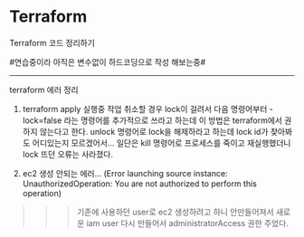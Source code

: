 # Terraform

Terraform 코드 정리하기


#연습중이라 아직은 변수없이 하드코딩으로 작성 해보는중#

--------------------------------------------------
terraform 에러 정리

1. terraform apply 실행중 작업 취소할 경우 lock이 걸려서 다음 명령어부터 -lock=false 라는 명령어를 추가적으로 쓰라고 하는데 이 방법은 terraform에서 권하지 않는다고 한다.
   unlock <lock ID> 명령어로 lock을 해제하라고 하는데 lock id가 찾아봐도 어디있는지 모르겠어서... 일단은 kill 명령어로 프로세스를 죽이고 재실행했더니 lock 뜨던 오류는 사라졌다.

2. ec2 생성 안되는 에러...
(Error launching source instance: UnauthorizedOperation: You are not authorized to perform this operation)
>>> 기존에 사용하던 user로 ec2 생성하려고 하니 안만들어져서 새로운 iam user 다시 만들어서 administratorAccess 권한 주었다.

